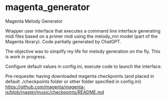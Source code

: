 # magenta_generator

Magenta Melody Generator

Wrapper user interface that executes a command line interface generating midi files based on a primer midi using the melody_rnn model (part of the Magenta library).
Code partially generated by ChatGPT.

The objective was to simplify my life for melody generation on the fly. This is work in progress.

Configure default values in config.ini, execute code to launch the interface.

Pre-requesite: having downloaded magenta checkpoints (and placed in default ./checkpoints folder or other folder specified in config.ini)
https://github.com/magenta/magenta-js/blob/master/music/checkpoints/README.md
